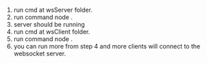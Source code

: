 1. run cmd at wsServer folder.
2. run command node .
3. server should be running 
4. run cmd at wsClient folder.
5. run command node .
6. you can run more from step 4 and more clients will connect to the websocket server. 